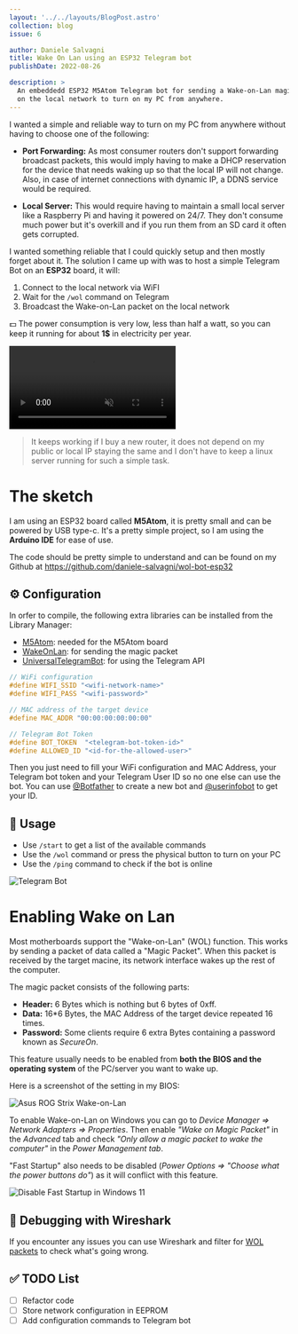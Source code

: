 ```yaml
---
layout: '../../layouts/BlogPost.astro'
collection: blog
issue: 6

author: Daniele Salvagni
title: Wake On Lan using an ESP32 Telegram bot
publishDate: 2022-08-26

description: >
  An embeddedd ESP32 M5Atom Telegram bot for sending a Wake-on-Lan magic packet
  on the local network to turn on my PC from anywhere.
---
```


I wanted a simple and reliable way to turn on my PC from anywhere without having
to choose one of the following:

- **Port Forwarding:** As most consumer routers don't support forwarding
  broadcast packets, this would imply having to make a DHCP reservation for the
  device that needs waking up so that the local IP will not change. Also, in
  case of internet connections with dynamic IP, a DDNS service would be
  required.

- **Local Server:** This would require having to maintain a small local server
  like a Raspberry Pi and having it powered on 24/7. They don't consume much
  power but it's overkill and if you run them from an SD card it often gets
  corrupted.

I wanted something reliable that I could quickly setup and then mostly forget
about it. The solution I came up with was to host a simple Telegram Bot on an
**ESP32** board, it will:

1. Connect to the local network via WiFI
2. Wait for the `/wol` command on Telegram
3. Broadcast the Wake-on-Lan packet on the local network

💵 The power consumption is very low, less than half a watt, so you can keep it
running for about **1$** in electricity per year.

<video autoplay loop muted playsinline>
  <source src="/assets/img/content/004/esp32-wake-on-lan.mp4" type="video/mp4" />
</video><br/>

> It keeps working if I buy a new router, it does not depend on my public or
> local IP staying the same and I don't have to keep a linux server running for
> such a simple task.

# The sketch

I am using an ESP32 board called **M5Atom**, it is pretty small and can be
powered by USB type-c. It's a pretty simple project, so I am using the **Arduino
IDE** for ease of use.

The code should be pretty simple to understand and can be found on my Github at
https://github.com/daniele-salvagni/wol-bot-esp32

## ⚙️ Configuration

In orfer to compile, the following extra libraries can be installed from the
Library Manager:

- [M5Atom](https://www.arduino.cc/reference/en/libraries/m5atom/): needed for
  the M5Atom board
- [WakeOnLan](https://www.arduino.cc/reference/en/libraries/wakeonlan/): for
  sending the magic packet
- [UniversalTelegramBot](https://www.arduino.cc/reference/en/libraries/universaltelegrambot/):
  for using the Telegram API

```cpp
// WiFi configuration
#define WIFI_SSID "<wifi-network-name>"
#define WIFI_PASS "<wifi-password>"

// MAC address of the target device
#define MAC_ADDR "00:00:00:00:00:00"

// Telegram Bot Token
#define BOT_TOKEN  "<telegram-bot-token-id>"
#define ALLOWED_ID "<id-for-the-allowed-user>"
```

Then you just need to fill your WiFi configuration and MAC Address, your
Telegram bot token and your Telegram User ID so no one else can use the bot. You
can use [@Botfather](https://t.me/botfather) to create a new bot and
[@userinfobot](https://t.me/userinfobot) to get your ID.

## 🔎 Usage

- Use `/start` to get a list of the available commands
- Use the `/wol` command or press the physical button to turn on your PC
- Use the `/ping` command to check if the bot is online

![Telegram Bot](/assets/img/content/004/telegram.png)

# Enabling Wake on Lan

Most motherboards support the "Wake-on-Lan" (WOL) function. This works by
sending a packet of data called a "Magic Packet". When this packet is received
by the target macine, its network interface wakes up the rest of the computer.

The magic packet consists of the following parts:

- **Header:** 6 Bytes which is nothing but 6 bytes of 0xff.
- **Data:** 16\*6 Bytes, the MAC Address of the target device repeated 16 times.
- **Password:** Some clients require 6 extra Bytes containing a password known
  as _SecureOn_.

This feature usually needs to be enabled from **both the BIOS and the operating
system** of the PC/server you want to wake up.

Here is a screenshot of the setting in my BIOS:

![Asus ROG Strix Wake-on-Lan](/assets/img/content/004/asus-rog-strix-wol.png)

To enable Wake-on-Lan on Windows you can go to _Device Manager => Network
Adapters => Properties_. Then enable _"Wake on Magic Packet"_ in the _Advanced_
tab and check _"Only allow a magic packet to wake the computer"_ in the _Power
Management tab_.

"Fast Startup" also needs to be disabled (_Power Options => "Choose what the
power buttons do"_) as it will conflict with this feature.

![Disable Fast Startup in Windows 11](/assets/img/content/004/disable-fast-startup.png)

## 🐛 Debugging with Wireshark

If you encounter any issues you can use Wireshark and filter for
[WOL packets](/assets/img/content/004/wol-wireshark.png) to check what's going
wrong.

## ✅ TODO List

- [ ] Refactor code
- [ ] Store network configuration in EEPROM
- [ ] Add configuration commands to Telegram bot
